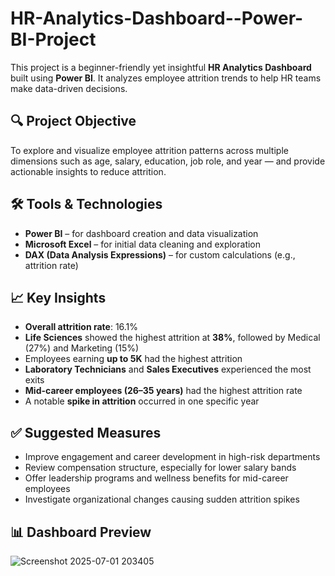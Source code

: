 # HR-Analytics-Dashboard--Power-BI-Project

This project is a beginner-friendly yet insightful **HR Analytics Dashboard** built using **Power BI**. It analyzes employee attrition trends to help HR teams make data-driven decisions.

## 🔍 Project Objective
To explore and visualize employee attrition patterns across multiple dimensions such as age, salary, education, job role, and year — and provide actionable insights to reduce attrition.

## 🛠 Tools & Technologies
- **Power BI** – for dashboard creation and data visualization
- **Microsoft Excel** – for initial data cleaning and exploration
- **DAX (Data Analysis Expressions)** – for custom calculations (e.g., attrition rate)

## 📈 Key Insights
- **Overall attrition rate**: 16.1%
- **Life Sciences** showed the highest attrition at **38%**, followed by Medical (27%) and Marketing (15%)
- Employees earning **up to 5K** had the highest attrition
- **Laboratory Technicians** and **Sales Executives** experienced the most exits
- **Mid-career employees (26–35 years)** had the highest attrition rate
- A notable **spike in attrition** occurred in one specific year

## ✅ Suggested Measures
- Improve engagement and career development in high-risk departments
- Review compensation structure, especially for lower salary bands
- Offer leadership programs and wellness benefits for mid-career employees
- Investigate organizational changes causing sudden attrition spikes

## 📊 Dashboard Preview

![Screenshot 2025-07-01 203405](https://github.com/user-attachments/assets/2556af8f-3558-4192-9992-9b4debc3b0bf)
